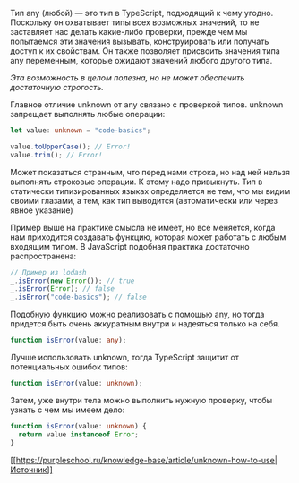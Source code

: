 
Тип any (любой) — это тип в TypeScript, подходящий к чему угодно. Поскольку он охватывает типы всех возможных значений, то не заставляет нас делать какие-либо проверки, прежде чем мы попытаемся эти значения вызывать, конструировать или получать доступ к их свойствам. Он также позволяет присвоить значения типа any переменным, которые ожидают значений любого другого типа.

_Эта возможность в целом полезна, но не может обеспечить достаточную строгость._

Главное отличие unknown от any связано с проверкой типов. unknown запрещает выполнять любые операции:

```typescript
let value: unknown = "code-basics";

value.toUpperCase(); // Error!
value.trim(); // Error!
```

Может показаться странным, что перед нами строка, но над ней нельзя выполнять строковые операции. К этому надо привыкнуть. Тип в статически типизированных языках определяется не тем, что мы видим своими глазами, а тем, как тип выводится (автоматически или через явное указание)

Пример выше на практике смысла не имеет, но все меняется, когда нам приходится создавать функцию, которая может работать с любым входящим типом. В JavaScript подобная практика достаточно распространена:

```typescript
// Пример из lodash
_.isError(new Error()); // true
_.isError(Error); // false
_.isError("code-basics"); // false
```

Подобную функцию можно реализовать с помощью any, но тогда придется быть очень аккуратным внутри и надеяться только на себя.

```typescript
function isError(value: any);
```

Лучше использовать unknown, тогда TypeScript защитит от потенциальных ошибок типов:

```typescript
function isError(value: unknown);
```

Затем, уже внутри тела можно выполнить нужную проверку, чтобы узнать с чем мы имеем дело:

```typescript
function isError(value: unknown) {
  return value instanceof Error;
}
```
[[https://purpleschool.ru/knowledge-base/article/unknown-how-to-use|Источник]]